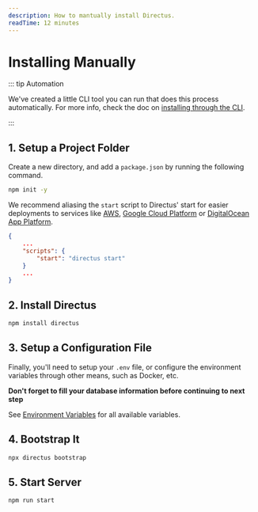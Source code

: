 ```yaml
---
description: How to mantually install Directus.
readTime: 12 minutes
---
```


# Installing Manually

::: tip Automation

We've created a little CLI tool you can run that does this process automatically. For more info, check the doc on
[installing through the CLI](/self-hosted/installation/cli).

:::

## 1. Setup a Project Folder

Create a new directory, and add a `package.json` by running the following command.

```bash
npm init -y
```

We recommend aliasing the `start` script to Directus' start for easier deployments to services like
[AWS](/self-hosted/installation/aws), [Google Cloud Platform](/self-hosted/installation/gcp) or
[DigitalOcean App Platform](/self-hosted/installation/digitalocean-app-platform).

```json
{
	...
	"scripts": {
		"start": "directus start"
	}
	...
}
```

## 2. Install Directus

```bash
npm install directus
```

## 3. Setup a Configuration File

Finally, you'll need to setup your `.env` file, or configure the environment variables through other means, such as
Docker, etc.

**Don't forget to fill your database information before continuing to next step**

See [Environment Variables](/self-hosted/config-options#general) for all available variables.

## 4. Bootstrap It

```bash
npx directus bootstrap
```

## 5. Start Server

```bash
npm run start
```
